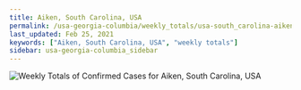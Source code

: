```yaml
---
title: Aiken, South Carolina, USA
permalink: /usa-georgia-columbia/weekly_totals/usa-south_carolina-aiken-weekly_totals.html
last_updated: Feb 25, 2021
keywords: ["Aiken, South Carolina, USA", "weekly totals"]
sidebar: usa-georgia-columbia_sidebar
---
```


![Weekly Totals of Confirmed Cases for Aiken, South Carolina, USA](/covid_tracker/images/graphs/usa-south_carolina-aiken-weekly_totals_graph.png)
